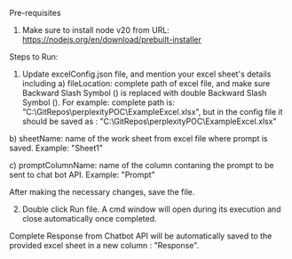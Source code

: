 Pre-requisites

1. Make sure to install node v20 from URL: https://nodejs.org/en/download/prebuilt-installer

Steps to Run:

1. Update excelConfig.json file, and mention your excel sheet's details including
a) fileLocation: complete path of excel file, and make sure Backward Slash Symbol (\) is replaced with double Backward Slash Symbol (\).
For example: complete path is: "C:\GitRepos\perplexityPOC\ExampleExcel.xlsx", but in the config file it should be saved as : "C:\\GitRepos\\perplexityPOC\\ExampleExcel.xlsx"

b) sheetName: name of the work sheet from excel file where prompt is saved.
Example: "Sheet1"

c) promptColumnName: name of the column contaning the prompt to be sent to chat bot API.
Example: "Prompt"

After making the necessary changes, save the file.

2. Double click Run file. A cmd window will open during its execution and close automatically once completed.

Complete Response from Chatbot API will be automatically saved to the provided excel sheet in a new column : "Response".
